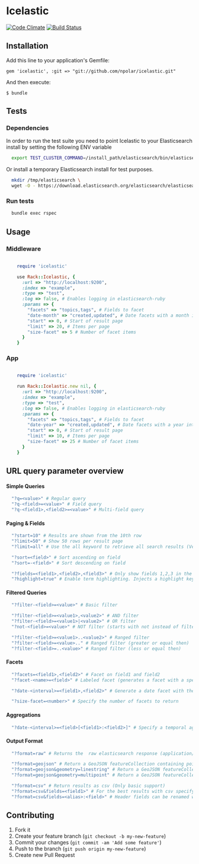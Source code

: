 # Icelastic

[![Code Climate](https://codeclimate.com/github/npolar/icelastic.png)](https://codeclimate.com/github/npolar/icelastic)
[![Build Status](https://travis-ci.org/npolar/icelastic.svg?branch=master)](https://travis-ci.org/npolar/icelastic)

## Installation

Add this line to your application's Gemfile:

    gem 'icelastic', :git => "git://github.com/npolar/icelastic.git"

And then execute:

    $ bundle

## Tests

### Dependencies
In order to run the test suite you need to point Icelastic to your Elasticsearch install by setting the following ENV variable

```bash
  export TEST_CLUSTER_COMMAND=/install_path/elasticsearch/bin/elasticsearch
```

Or install a temporary Elasticsearch install for test purposes.

```bash
  mkdir /tmp/elasticsearch \
  wget -O - https://download.elasticsearch.org/elasticsearch/elasticsearch/elasticsearch-1.2.1.tar.gz | tar xz --directory=/tmp/elasticsearch/ --strip-components=1
```

### Run tests

```bash
  bundle exec rspec
```

## Usage

### Middleware

```ruby

    require 'icelastic'

    use Rack::Icelastic, {
      :url => "http://localhost:9200",
      :index => "example",
      :type => "test",
      :log => false, # Enables logging in elasticsearch-ruby
      :params => {
        "facets" => "topics,tags", # Fields to facet
        "date-month" => "created,updated", # Date facets with a month interval
        "start" => 0, # Start of result page
        "limit" => 20, # Items per page
        "size-facet" => 5 # Number of facet items
      }
    }

```

### App

```ruby

    require 'icelastic'

    run Rack::Icelastic.new nil, {
      :url => "http://localhost:9200",
      :index => "example",
      :type => "test",
      :log => false, # Enables logging in elasticsearch-ruby
      :params => {
        "facets" => "topics,tags", # Fields to facet
        "date-year" => "created,updated", # Date facets with a year interval
        "start" => 0, # Start of result page
        "limit" => 10, # Items per page
        "size-facet" => 25 # Number of facet items
      }
    }

```

## URL query parameter overview

#### Simple Queries

```ruby
  "?q=<value>" # Regular query
  "?q-<field>=<value>" # Field query
  "?q-<field1>,<field2>=<value>" # Multi-field query
```

#### Paging & Fields

```ruby
  "?start=10" # Results are shown from the 10th row
  "?limit=50" # Show 50 rows per result page
  "?limit=all" # Use the all keyword to retrieve all search results (Very heavy and slow on large collections. Use with care!!!)

  "?sort=<field>" # Sort ascending on field
  "?sort=-<field>" # Sort descending on field

  "?fields=<field1>,<field2>,<field3>" # Only show fields 1,2,3 in the response rows
  "?highlight=true" # Enable term highlighting. Injects a highlight key with the relevant sections into the entry
```

#### Filtered Queries

```ruby
  "?filter-<field>=<value>" # Basic filter

  "?filter-<field>=<value1>,<value2>" # AND filter
  "?filter-<field>=<value1>|<value2>" # OR filter
  "?not-<field>=<value>" # NOT filter (starts with not instead of filter)

  "?filter-<field>=<value1>..<value2>" # Ranged filter
  "?filter-<field>=<value>.." # Ranged filter (greater or equal then)
  "?filter-<field>=..<value>" # Ranged filter (less or equal then)
```

#### Facets

```ruby
  "?facets=<field1>,<field2>" # Facet on field1 and field2
  "?facet-<name>=<field>" # Labeled facet (generates a facet with a specific name)

  "?date-<interval>=<field1>,<field2>" # Generate a date facet with the specified interval (year|month|day)

  "?size-facet=<number>" # Specify the number of facets to return
```

#### Aggregations

```ruby
  "?date-<interval>=<field>[<field1>:<field2>]" # Specify a temporal aggregation
```

#### Output Format

```ruby
  "?format=raw" # Returns the  raw elasticsearch response (application/json)

  "?format=geojson" # Return a GeoJSON featureCollection containing point features
  "?format=geojson&geometry=linestring" # Return a GeoJSON featureCollection containing a linestring feature
  "?format=geojson&geometry=multipoint" # Return a GeoJSON featureCollection containing a multipoint feature

  "?format=csv" # Return results as csv (Only basic support)
  "?format=csv&fields=<field1>" # For the best results with csv specify the fields you want in the results
  "?format=csv&fields=<alias>:<field>" # Header fields can be renamed with an alias
```

## Contributing

1. Fork it
2. Create your feature branch (`git checkout -b my-new-feature`)
3. Commit your changes (`git commit -am 'Add some feature'`)
4. Push to the branch (`git push origin my-new-feature`)
5. Create new Pull Request
